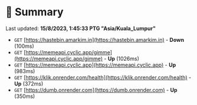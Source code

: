 # 📖 Summary
Last updated: **15/8/2023, 1:45:33 PTG "Asia/Kuala_Lumpur"**

- `GET` [https://hastebin.amarkim.in](https://hastebin.amarkim.in) - **Down** (100ms)
- `GET` [https://memeapi.cyclic.app/gimme](https://memeapi.cyclic.app/gimme) - **Up** (1026ms)
- `GET` [https://memeapi.cyclic.app](https://memeapi.cyclic.app) - **Up** (983ms)
- `GET` [https://klik.onrender.com/health](https://klik.onrender.com/health) - **Up** (372ms)
- `GET` [https://dumb.onrender.com](https://dumb.onrender.com) - **Up** (350ms)
